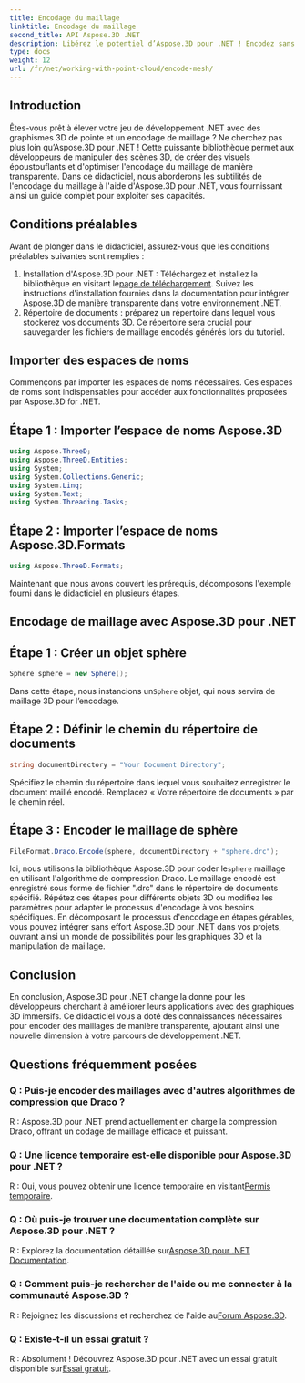 ```yaml
---
title: Encodage du maillage
linktitle: Encodage du maillage
second_title: API Aspose.3D .NET
description: Libérez le potentiel d’Aspose.3D pour .NET ! Encodez sans effort des maillages 3D avec la compression Draco. Élevez votre développement .NET avec des visuels époustouflants.
type: docs
weight: 12
url: /fr/net/working-with-point-cloud/encode-mesh/
---
```

## Introduction
Êtes-vous prêt à élever votre jeu de développement .NET avec des graphismes 3D de pointe et un encodage de maillage ? Ne cherchez pas plus loin qu’Aspose.3D pour .NET ! Cette puissante bibliothèque permet aux développeurs de manipuler des scènes 3D, de créer des visuels époustouflants et d'optimiser l'encodage du maillage de manière transparente. Dans ce didacticiel, nous aborderons les subtilités de l'encodage du maillage à l'aide d'Aspose.3D pour .NET, vous fournissant ainsi un guide complet pour exploiter ses capacités.
## Conditions préalables
Avant de plonger dans le didacticiel, assurez-vous que les conditions préalables suivantes sont remplies :
1.  Installation d'Aspose.3D pour .NET : Téléchargez et installez la bibliothèque en visitant le[page de téléchargement](https://releases.aspose.com/3d/net/). Suivez les instructions d'installation fournies dans la documentation pour intégrer Aspose.3D de manière transparente dans votre environnement .NET.
2. Répertoire de documents : préparez un répertoire dans lequel vous stockerez vos documents 3D. Ce répertoire sera crucial pour sauvegarder les fichiers de maillage encodés générés lors du tutoriel.
## Importer des espaces de noms
Commençons par importer les espaces de noms nécessaires. Ces espaces de noms sont indispensables pour accéder aux fonctionnalités proposées par Aspose.3D for .NET.
## Étape 1 : Importer l’espace de noms Aspose.3D
```csharp
using Aspose.ThreeD;
using Aspose.ThreeD.Entities;
using System;
using System.Collections.Generic;
using System.Linq;
using System.Text;
using System.Threading.Tasks;
```
## Étape 2 : Importer l’espace de noms Aspose.3D.Formats
```csharp
using Aspose.ThreeD.Formats;
```
Maintenant que nous avons couvert les prérequis, décomposons l'exemple fourni dans le didacticiel en plusieurs étapes.
## Encodage de maillage avec Aspose.3D pour .NET
## Étape 1 : Créer un objet sphère
```csharp
Sphere sphere = new Sphere();
```
 Dans cette étape, nous instancions un`Sphere` objet, qui nous servira de maillage 3D pour l’encodage.
## Étape 2 : Définir le chemin du répertoire de documents
```csharp
string documentDirectory = "Your Document Directory";
```
Spécifiez le chemin du répertoire dans lequel vous souhaitez enregistrer le document maillé encodé. Remplacez « Votre répertoire de documents » par le chemin réel.
## Étape 3 : Encoder le maillage de sphère
```csharp
FileFormat.Draco.Encode(sphere, documentDirectory + "sphere.drc");
```
 Ici, nous utilisons la bibliothèque Aspose.3D pour coder le`sphere` maillage en utilisant l'algorithme de compression Draco. Le maillage encodé est enregistré sous forme de fichier ".drc" dans le répertoire de documents spécifié.
Répétez ces étapes pour différents objets 3D ou modifiez les paramètres pour adapter le processus d'encodage à vos besoins spécifiques.
En décomposant le processus d'encodage en étapes gérables, vous pouvez intégrer sans effort Aspose.3D pour .NET dans vos projets, ouvrant ainsi un monde de possibilités pour les graphiques 3D et la manipulation de maillage.
## Conclusion
En conclusion, Aspose.3D pour .NET change la donne pour les développeurs cherchant à améliorer leurs applications avec des graphiques 3D immersifs. Ce didacticiel vous a doté des connaissances nécessaires pour encoder des maillages de manière transparente, ajoutant ainsi une nouvelle dimension à votre parcours de développement .NET.
## Questions fréquemment posées

### Q : Puis-je encoder des maillages avec d'autres algorithmes de compression que Draco ?
R : Aspose.3D pour .NET prend actuellement en charge la compression Draco, offrant un codage de maillage efficace et puissant.
### Q : Une licence temporaire est-elle disponible pour Aspose.3D pour .NET ?
 R : Oui, vous pouvez obtenir une licence temporaire en visitant[Permis temporaire](https://purchase.aspose.com/temporary-license/).
### Q : Où puis-je trouver une documentation complète sur Aspose.3D pour .NET ?
 R : Explorez la documentation détaillée sur[Aspose.3D pour .NET Documentation](https://reference.aspose.com/3d/net/).
### Q : Comment puis-je rechercher de l'aide ou me connecter à la communauté Aspose.3D ?
R : Rejoignez les discussions et recherchez de l'aide au[Forum Aspose.3D](https://forum.aspose.com/c/3d/18).
### Q : Existe-t-il un essai gratuit ?
 R : Absolument ! Découvrez Aspose.3D pour .NET avec un essai gratuit disponible sur[Essai gratuit](https://releases.aspose.com/).